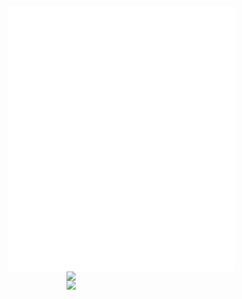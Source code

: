 [<img align="left" width="400" src="/github-metrics.svg" alt="Metrics">](#)
[<img align="right" width="400" src="https://github-readme-stats.vercel.app/api?username=pulnip">](https://github.com/anuraghazra/github-readme-stats)
[<img align="right" width="400" src="https://github-readme-stats.vercel.app/api/top-langs/?username=pulnip&langs_count=6&layout=compact">](#)

<!--
**pulnip/pulnip** is a ✨ _special_ ✨ repository because its `README.md` (this file) appears on your GitHub profile.

Here are some ideas to get you started:

- 🔭 I’m currently working on ...
- 🌱 I’m currently learning ...
- 👯 I’m looking to collaborate on ...
- 🤔 I’m looking for help with ...
- 💬 Ask me about ...
- 📫 How to reach me: ...
- 😄 Pronouns: ...
- ⚡ Fun fact: ...
-->
